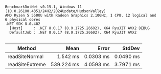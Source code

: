 ```

BenchmarkDotNet v0.15.1, Windows 11 (10.0.26100.4351/24H2/2024Update/HudsonValley)
AMD Ryzen 5 5500U with Radeon Graphics 2.10GHz, 1 CPU, 12 logical and 6 physical cores
.NET SDK 8.0.402
  [Host]     : .NET 8.0.17 (8.0.1725.26602), X64 RyuJIT AVX2 DEBUG
  DefaultJob : .NET 8.0.17 (8.0.1725.26602), X64 RyuJIT AVX2


```
| Method          | Mean       | Error     | StdDev    |
|---------------- |-----------:|----------:|----------:|
| readSiteNormal  |   1.542 ms | 0.0303 ms | 0.0490 ms |
| readSiteExtreme | 539.224 ms | 4.0593 ms | 3.7971 ms |
